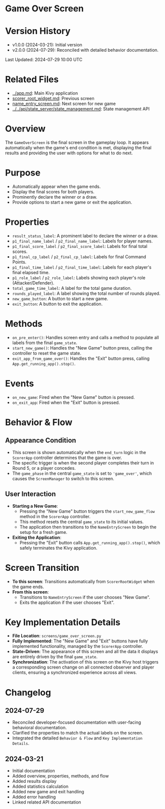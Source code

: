 # Game Over Screen

# Version History

- v1.0.0 (2024-03-21): Initial version
- v2.0.0 (2024-07-29): Reconciled with detailed behavior documentation.

Last Updated: 2024-07-29 10:00 UTC

# Related Files

- [../app.md](../app.md): Main Kivy application
- [scorer_root_widget.md](./scorer_root_widget.md): Previous screen
- [name_entry_screen.md](./name_entry_screen.md): Next screen for new game
- [../../api/state_server/state_management.md](../../api/state_server/state_management.md): State management API

# Overview

The `GameOverScreen` is the final screen in the gameplay loop. It appears automatically when the game's end condition is met, displaying the final results and providing the user with options for what to do next.

# Purpose

- Automatically appear when the game ends.
- Display the final scores for both players.
- Prominently declare the winner or a draw.
- Provide options to start a new game or exit the application.

# Properties

- `result_status_label`: A prominent label to declare the winner or a draw.
- `p1_final_name_label` / `p2_final_name_label`: Labels for player names.
- `p1_final_score_label` / `p2_final_score_label`: Labels for final total scores.
- `p1_final_cp_label` / `p2_final_cp_label`: Labels for final Command Points.
- `p1_final_time_label` / `p2_final_time_label`: Labels for each player's final elapsed time.
- `p1_role_label` / `p2_role_label`: Labels showing each player's role (Attacker/Defender).
- `total_game_time_label`: A label for the total game duration.
- `rounds_played_label`: A label showing the total number of rounds played.
- `new_game_button`: A button to start a new game.
- `exit_button`: A button to exit the application.

# Methods

- `on_pre_enter()`: Handles screen entry and calls a method to populate all labels from the final `game_state`.
- `start_new_game()`: Handles the "New Game" button press, calling the controller to reset the game state.
- `exit_app_from_game_over()`: Handles the "Exit" button press, calling `App.get_running_app().stop()`.

# Events

- `on_new_game`: Fired when the "New Game" button is pressed.
- `on_exit_app`: Fired when the "Exit" button is pressed.

# Behavior & Flow

## Appearance Condition

- This screen is shown automatically when the `end_turn` logic in the `ScorerApp` controller determines that the game is over.
- The specific trigger is when the second player completes their turn in Round 5, or a player concedes.
- The `game_phase` in the central `game_state` is set to `'game_over'`, which causes the `ScreenManager` to switch to this screen.

## User Interaction

- **Starting a New Game**:
  - Pressing the "New Game" button triggers the `start_new_game_flow` method in the `ScorerApp` controller.
  - This method resets the central `game_state` to its initial values.
  - The application then transitions to the `NameEntryScreen` to begin the setup for a fresh game.
- **Exiting the Application**:
  - Pressing the "Exit" button calls `App.get_running_app().stop()`, which safely terminates the Kivy application.

# Screen Transition

- **To this screen**: Transitions automatically from `ScorerRootWidget` when the game ends.
- **From this screen**:
  - Transitions to `NameEntryScreen` if the user chooses "New Game".
  - Exits the application if the user chooses "Exit".

# Key Implementation Details

- **File Location**: `screens/game_over_screen.py`
- **Fully Implemented**: The "New Game" and "Exit" buttons have fully implemented functionality, managed by the `ScorerApp` controller.
- **State-Driven**: The appearance of this screen and all the data it displays are entirely driven by the final `game_state`.
- **Synchronization**: The activation of this screen on the Kivy host triggers a corresponding screen change on all connected observer and player clients, ensuring a synchronized experience across all views.

# Changelog

## 2024-07-29

- Reconciled developer-focused documentation with user-facing behavioral documentation.
- Clarified the properties to match the actual labels on the screen.
- Integrated the detailed `Behavior & Flow` and `Key Implementation Details`.

## 2024-03-21

- Initial documentation
- Added overview, properties, methods, and flow
- Added results display
- Added statistics calculation
- Added new game and exit handling
- Added error handling
- Linked related API documentation
